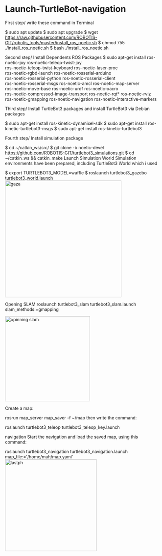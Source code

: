 # Launch-TurtleBot-navigation
First step/ write these command in Terminal

$ sudo apt update
$ sudo apt upgrade
$ wget https://raw.githubusercontent.com/ROBOTIS-GIT/robotis_tools/master/install_ros_noetic.sh
$ chmod 755 ./install_ros_noetic.sh 
$ bash ./install_ros_noetic.sh

Second step/ Install Dependents ROS Packages
$ sudo apt-get install ros-noetic-joy ros-noetic-teleop-twist-joy \
  ros-noetic-teleop-twist-keyboard ros-noetic-laser-proc \
  ros-noetic-rgbd-launch ros-noetic-rosserial-arduino \
  ros-noetic-rosserial-python ros-noetic-rosserial-client \
  ros-noetic-rosserial-msgs ros-noetic-amcl ros-noetic-map-server \
  ros-noetic-move-base ros-noetic-urdf ros-noetic-xacro \
  ros-noetic-compressed-image-transport ros-noetic-rqt* ros-noetic-rviz \
  ros-noetic-gmapping ros-noetic-navigation ros-noetic-interactive-markers

Third step/ Install TurtleBot3 packages and
install TurtleBot3 via Debian packages

$ sudo apt-get install ros-kinetic-dynamixel-sdk
$ sudo apt-get install ros-kinetic-turtlebot3-msgs
$ sudo apt-get install ros-kinetic-turtlebot3

Fourth step/ Install simulation package

$ cd ~/catkin_ws/src/
$ git clone -b noetic-devel https://github.com/ROBOTIS-GIT/turtlebot3_simulations.git
$ cd ~/catkin_ws && catkin_make
Launch Simulation World
Simulation environments have been prepared, including TurtleBot3 World which i used

$ export TURTLEBOT3_MODEL=waffle
$ roslaunch turtlebot3_gazebo turtlebot3_world.launch
<img width="380" alt="gaza" src="https://github.com/user-attachments/assets/14124655-382a-45a2-966c-7c67ff64ebe8"> 

Opening SLAM
roslaunch turtlebot3_slam turtlebot3_slam.launch slam_methods:=gmapping

<img width="277" alt="opinning slam" src="https://github.com/user-attachments/assets/46ee78e4-40a4-402f-aaec-3edbea7b66c3">

Create a map:

rosrun map_server map_saver -f ~/map
then write the command:

roslaunch turtlebot3_teleop turtlebot3_teleop_key.launch

navigation
Start the navigation and load the saved map, using this command:

roslaunch turtlebot3_navigation turtlebot3_navigation.launch map_file:='/home/muh/map.yaml'
<img width="299" alt="lastph" src="https://github.com/user-attachments/assets/06fa7d79-4b01-4d4b-8574-a5a908a31a06">

